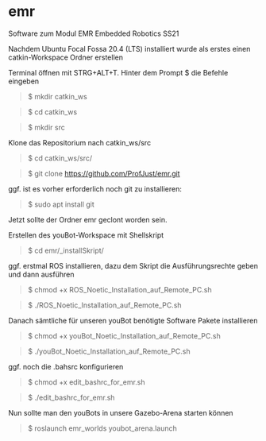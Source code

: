 # emr
Software zum Modul EMR Embedded Robotics SS21

Nachdem Ubuntu Focal Fossa 20.4 (LTS) installiert wurde 
als erstes einen catkin-Workspace Ordner erstellen

Terminal öffnen mit STRG+ALT+T. Hinter dem Prompt $ die Befehle eingeben

>$ mkdir catkin_ws

>$ cd catkin_ws

>$ mkdir src

Klone das Repositorium nach catkin_ws/src
>$ cd catkin_ws/src/

>$ git clone https://github.com/ProfJust/emr.git

ggf. ist es vorher erforderlich noch git zu installieren:
>$ sudo apt install git

Jetzt sollte der Ordner emr geclont worden sein.

Erstellen des youBot-Workspace mit Shellskript
>$ cd emr/_installSkript/

ggf. erstmal ROS installieren, dazu dem Skript 
die Ausführungsrechte geben und dann ausführen
>$ chmod +x ROS_Noetic_Installation_auf_Remote_PC.sh

>$ ./ROS_Noetic_Installation_auf_Remote_PC.sh 

Danach sämtliche für unseren youBot benötigte Software
Pakete installieren

>$ chmod +x youBot_Noetic_Installation_auf_Remote_PC.sh

>$ ./youBot_Noetic_Installation_auf_Remote_PC.sh

ggf. noch die .bahsrc konfigurieren
>$ chmod +x edit_bashrc_for_emr.sh 

>$ ./edit_bashrc_for_emr.sh 

Nun sollte man den youBots in unsere Gazebo-Arena
starten können

>$ roslaunch emr_worlds youbot_arena.launch
